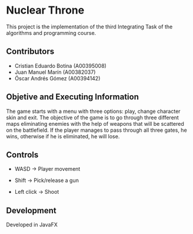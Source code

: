 # Nuclear Throne

This project is the implementation of the third Integrating Task of the algorithms and programming course.

## __Contributors__

- Cristian Eduardo Botina (A00395008)
- Juan Manuel Marín (A00382037)
- Óscar Andrés Gómez (A00394142)

## Objetive and Executing Information

The game starts with a menu with three options: play, change character skin and exit. The objective of the game is to go through three different maps eliminating enemies with the help of weapons that will be scattered on the battlefield. If the player manages to pass through all three gates, he wins, otherwise if he is eliminated, he will lose.

## Controls

- WASD -> Player movement

- Shift -> Pick/release a gun

- Left click -> Shoot

## Development

Developed in JavaFX
